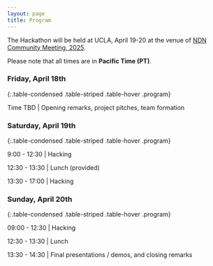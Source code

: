 ```yaml
---
layout: page
title: Program
---
```

The Hackathon will be held at UCLA, April 19-20 at the venue of [NDN Community Meeting, 2025](https://ndncomm2025.named-data.net/).

Please note that all times are in **Pacific Time (PT)**.

### Friday, April 18th


{:.table-condensed .table-striped .table-hover .program}


Time TBD | Opening remarks, project pitches, team formation


### Saturday, April 19th

{:.table-condensed .table-striped .table-hover .program}

9:00 - 12:30 | Hacking

12:30 - 13:30 | Lunch (provided)

13:30 - 17:00 | Hacking


### Sunday, April 20th


{:.table-condensed .table-striped .table-hover .program}


09:00 - 12:30 | Hacking

12:30 - 13:30 | Lunch

13:30 - 14:30 | Final presentations / demos, and closing remarks